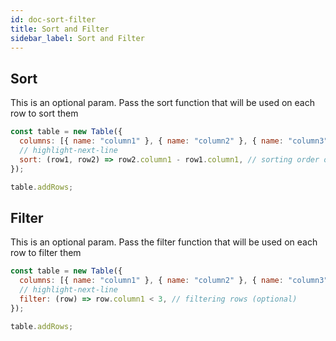 ```yaml
---
id: doc-sort-filter
title: Sort and Filter
sidebar_label: Sort and Filter
---
```


## Sort

This is an optional param. Pass the sort function that will be used on each row to sort them

```javascript
const table = new Table({
  columns: [{ name: "column1" }, { name: "column2" }, { name: "column3" }],
  // highlight-next-line
  sort: (row1, row2) => row2.column1 - row1.column1, // sorting order of rows (optional),
});

table.addRows;
```

## Filter

This is an optional param. Pass the filter function that will be used on each row to filter them

```javascript
const table = new Table({
  columns: [{ name: "column1" }, { name: "column2" }, { name: "column3" }],
  // highlight-next-line
  filter: (row) => row.column1 < 3, // filtering rows (optional)
});

table.addRows;
```
